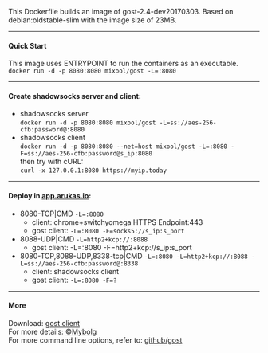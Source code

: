 This Dockerfile builds an image of gost-2.4-dev20170303. Based on debian:oldstable-slim with the image size of 23MB.
***
#### Quick Start
This image uses ENTRYPOINT to run the containers as an executable.  
`docker run -d -p 8080:8080 mixool/gost -L=:8080`
***
#### Create shadowsocks server and client:
* shadowsocks server  
`docker run -d -p 8080:8080 mixool/gost -L=ss://aes-256-cfb:password@:8080`
* shadowsocks client  
`docker run -d -p 8080:8080 --net=host mixool/gost -L=:8080 -F=ss://aes-256-cfb:password@s_ip:8080`  
then try with cURL:  
`curl -x 127.0.0.1:8080 https://myip.today`
***
#### Deploy in [app.arukas.io](https://app.arukas.io/):
* 8080-TCP|CMD `-L=:8080` 
    * client: chrome+switchyomega HTTPS Endpoint:443
    * gost client: `-L=:8080 -F=socks5://s_ip:s_port`
* 8088-UDP|CMD `-L=http2+kcp://:8088`
    * gost client: -L=:8080 -F=http2+kcp://s_ip:s_port
* 8080-TCP,8088-UDP,8338-tcp|CMD `-L=:8080 -L=http2+kcp://:8088 -L=ss://aes-256-cfb:password@:8338`
    * client: shadowsocks client
    * gost client: `-L=:8080 -F=?`
***
#### More
Download: [gost client](https://github.com/ginuerzh/gost/releases)  
For more details: [&copy;Mybolg](https://mixool.blogspot.ca/2017/04/dockergost.html)  
For more command line options, refer to: [github/gost](https://github.com/ginuerzh/gost)  

